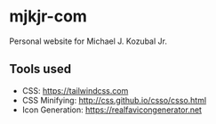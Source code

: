 # mjkjr-com
Personal website for Michael J. Kozubal Jr.

## Tools used

- CSS: https://tailwindcss.com
- CSS Minifying: http://css.github.io/csso/csso.html
- Icon Generation: https://realfavicongenerator.net
